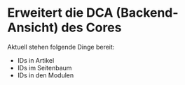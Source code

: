 # Erweitert die DCA (Backend-Ansicht) des Cores
Aktuell stehen folgende Dinge bereit:

  - IDs in Artikel
  - IDs im Seitenbaum
  - IDs in den Modulen
